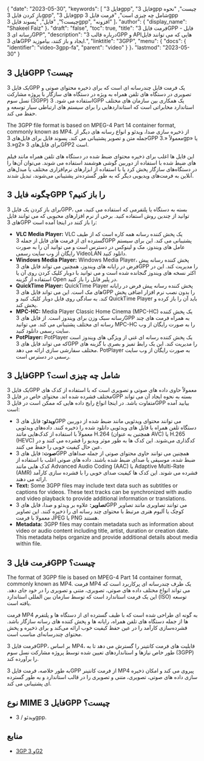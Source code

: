 {
  "date": "2023-05-30",
  "keywords": [
"فایل 3gpp",
"فایل 3gpp چیست",
"نحوه باز کردن فایل 3gpp",
"فایل 3gpp شامل چه چیزی است",
"فرمت فایل 3gpp چیست؟",
"فایل",
"پسوند فایل 3gpp",
"افزونه"
]،
  "author": {
    "display_name": "Shakeel Faiz"
}،
  "draft": "false",
  "toc": true,
  "title": "فرمت فایل 3GPP - فایل رسانه ای 3GPP",
  "description": "درباره قالب 3GPP و APIهایی که می توانند فایل های 3GPP ایجاد و باز کنند، بیاموزید.",
  "linktitle": "3GPP",
  "menu": {
    "docs": {
      "identifier": "video-3gpp-fa",
      "parent": "video"
}
}،
  "lastmod": "2023-05-30"
}

## فایل 3GPP چیست؟

یک فایل 3GPP یک فرمت فایل چندرسانه ای است که برای ذخیره محتوای صوتی و تصویری در دستگاه های تلفن همراه به ویژه در دستگاه های سازگار با پروژه مشارکت نسل سوم (3GPP) استفاده می شود. 3GPP یک همکاری بین سازمان های مختلف استاندارد مخابراتی است که استانداردهایی را برای سیستم های ارتباطی سیار توسعه و حفظ می کند.

The 3GPP file format is based on MPEG-4 Part 14 container format, commonly known as MP4. از ذخیره سازی صدا، ویدئو و انواع رسانه های دیگر از جمله متن و تصویر پشتیبانی می کند. پسوند فایل برای فایل‌های 3GPP معمولاً «.3gp» یا «.3g2» برای فایل‌های 3GPP2 است.

این فایل ها اغلب برای ذخیره محتوای ضبط شده در دستگاه های تلفن همراه مانند فیلم های ضبط شده با استفاده از دوربین گوشی هوشمند استفاده می شوند. می‌توان آن‌ها را در دستگاه‌های سازگار پخش کرد یا با استفاده از ابزارهای نرم‌افزاری مختلف یا مبدل‌های آنلاین به فرمت‌های ویدیویی دیگر که به طور گسترده‌تر پشتیبانی می‌شوند، تبدیل شدند.

## چگونه فایل 3GPP را باز کنیم؟

برای باز کردن یک فایل 3GPP، بسته به دستگاه یا پلتفرمی که استفاده می کنید، می توانید از چندین روش استفاده کنید. برخی از نرم افزارهای محبوبی که می توانند فایل های 3GPP را باز کنند در اینجا آمده است:

- **VLC Media Player:** VLC یک پخش کننده رسانه همه کاره است که از طیف گسترده ای از فرمت های فایل از جمله 3GPP پشتیبانی می کند. این برای سیستم عامل های ویندوز، مک و لینوکس در دسترس است و می توانید آن را به صورت رایگان از وب سایت رسمی VideoLAN دانلود کنید.
- **Windows Media Player:** Windows Media Player، پخش کننده رسانه پیش فرض در رایانه های ویندوز، همچنین می تواند فایل های 3GPP را مدیریت کند. این در اکثر نسخه های ویندوز گنجانده شده است و می توانید با دوبار کلیک کردن روی آن یا استفاده از گزینه Open در پلیر فایل را باز کنید.
- **QuickTime Player:** QuickTime Player پخش کننده رسانه پیش فرض در رایانه های مک است. این می تواند فایل های 3GPP را بدون نصب نرم افزار اضافی پخش کند. به سادگی روی فایل دوبار کلیک کنید و QuickTime Player باید آن را باز کرده و پخش کند.
- **MPC-HC:** Media Player Classic Home Cinema (MPC-HC) یک پخش کننده رسانه سبک وزن برای ویندوز است. از فایل های 3GPP به همراه فرمت های چند رسانه ای مختلف پشتیبانی می کند. می توانید MPC-HC را به صورت رایگان از وب سایت رسمی دانلود کنید.
- **PotPlayer:** PotPlayer یک پخش کننده رسانه ای غنی از ویژگی های ویندوز است که می تواند فایل های 3GPP را مدیریت کند. این یک رابط تمیز و بصری با گزینه های مختلف سفارشی سازی ارائه می دهد. PotPlayer به صورت رایگان از وب سایت رسمی در دسترس است.

## فایل 3GPP شامل چه چیزی است؟

یک فایل 3GPP معمولاً حاوی داده های صوتی و تصویری است که با استفاده از کدک های مختلف فشرده شده اند. محتوای خاص در فایل 3GPP بسته به نحوه ایجاد آن می تواند متفاوت باشد. در اینجا انواع رایج داده هایی که ممکن است در فایل 3GPP بیابید آمده است:

- **ویدئو:** فایل های 3GPP می توانند محتوای ویدئویی مانند ضبط شده از دوربین دستگاه تلفن همراه یا فایل های ویدئویی دانلود شده را ذخیره کنند. داده‌های ویدئویی معمولاً با استفاده از کدک‌هایی مانند H.264 (همچنین به عنوان AVC) یا H.265 (HEVC) کدگذاری می‌شوند. این کدک ها به طور موثر ویدیو را فشرده می کنند و در عین حال کیفیت خوبی را حفظ می کنند.
- **صوت:** فایل های 3GPP همچنین می توانند حاوی محتوای صوتی از جمله صداهای ضبط شده، موسیقی یا صدای ضبط شده باشند. داده های صوتی اغلب با استفاده از کدک هایی مانند Advanced Audio Coding (AAC) یا Adaptive Multi-Rate (AMR) فشرده می شوند. این کدک ها کیفیت صدای خوبی را با فشرده سازی کارآمد ارائه می دهند.
- **Text:** Some 3GPP files may include text data such as subtitles or captions for videos. These text tracks can be synchronized with audio and video playback to provide additional information or translations.
- **تصاویر:** علاوه بر ویدئو و صدا، فایل های 3GPP می توانند تصاویری مانند تصاویر کوچک یا آلبوم هنری مرتبط با محتوای چند رسانه ای را ذخیره کنند. این تصاویر معمولا با فرمت JPEG یا PNG هستند.
- **Metadata:** 3GPP files may contain metadata such as information about video or audio content including title, artist, duration or creation date. This metadata helps organize and provide additional details about media within file.

## فرمت فایل 3GPP چیست؟

The format of 3GPP file is based on MPEG-4 Part 14 container format, commonly known as MP4. فرمت MP4 یک ظرف چندرسانه ای پرکاربرد است که می تواند انواع مختلف داده های صوتی، تصویری، متنی و تصویری را در خود جای دهد. این یک فرمت استاندارد است که توسط سازمان بین المللی استاندارد (ISO) توسعه یافته است.

فرمت MP4 به گونه ای طراحی شده است که با طیف گسترده ای از دستگاه ها و پلتفرم ها از جمله دستگاه های تلفن همراه، رایانه ها و پخش کننده های رسانه سازگار باشد. فشرده‌سازی کارآمد را در عین حفظ کیفیت خوب ارائه می‌کند و برای ذخیره و پخش محتوای چندرسانه‌ای مناسب است.

فرمت فایل 3GPP، بر اساس MP4، قابلیت های فرمت کانتینر را گسترش می دهد تا به طور خاص نیازها و استانداردهای تعیین شده توسط پروژه مشارکت نسل سوم (3GPP) را برآورده کند.

به طور خلاصه، فرمت فایل 3GPP از فرمت کانتینر MP4 پیروی می کند و امکان ذخیره سازی داده های صوتی، تصویری، متنی و تصویری را در قالب استاندارد و به طور گسترده ای پشتیبانی می کند.

## نوع MIME فایل 3GPP چیست؟

- ویدئو / 3gpp.

## منابع
* [3GP و 3G2](https://en.wikipedia.org/wiki/3GP_and_3G2)


